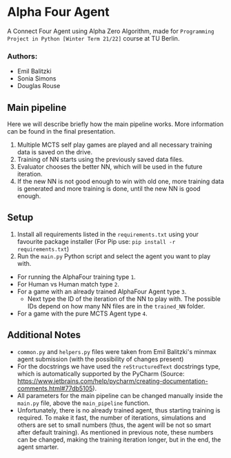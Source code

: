 # Alpha Four Agent
A Connect Four Agent using Alpha Zero Algorithm, made for `Programming Project in Python [Winter Term 21/22]` course at TU Berlin.

### Authors:
- Emil Balitzki
- Sonia Simons
- Douglas Rouse

## Main pipeline
Here we will describe briefly how the main pipeline works. More information can be found in the final presentation.
1. Multiple MCTS self play games are played and all necessary training data is saved on the drive.
2. Training of NN starts using the previously saved data files.
3. Evaluator chooses the better NN, which will be used in the future iteration.
4. If the new NN is not good enough to win with old one, more training data is generated and more training is done, until the new NN is good enough.

## Setup
1. Install all requirements listed in the `requirements.txt` using your favourite package installer (For Pip use: ` pip install -r requirements.txt
`)
2. Run the `main.py` Python script and select the agent you want to play with.
- For running the AlphaFour training type `1`. 
- For Human vs Human match type `2`.
- For a game with an already trained AlphaFour Agent type `3`.
  - Next type the ID of the iteration of the NN to play with. The possible IDs depend on how many NN files are in the `trained_NN` folder.
- For a game with the pure MCTS Agent type `4`.

## Additional Notes
- `common.py` and `helpers.py` files were taken from Emil Balitzki's minmax agent submission (with the possibility of changes present)
- For the docstrings we have used the `reStructuredText` docstrings type, which is automatically supported by the PyCharm (Source: https://www.jetbrains.com/help/pycharm/creating-documentation-comments.html#77db5105).
- All parameters for the main pipeline can be changed manually inside the `main.py` file, above the `main_pipeline` function.
- Unfortunately, there is no already trained agent, thus starting training is required. To make it fast, the number of iterations, simulations and others are set to small numbers (thus, the agent will be not so smart after default training). As mentioned in previous note, these numbers can be changed, making the training iteration longer, but in the end, the agent smarter.